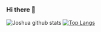 ### Hi there 👋





![Joshua github stats](https://github-readme-stats.vercel.app/api?username=yoyogold-a11&show_icons=true&theme=radical)
[![Top Langs](https://github-readme-stats.vercel.app/api/top-langs/?username=anuraghazra&layout=compact)](https://github.com/anuraghazra/github-readme-stats)
